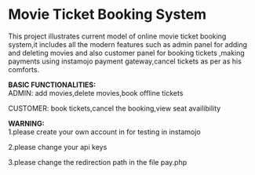 # Movie Ticket Booking System
This project illustrates current model of online movie ticket booking system,it includes all the modern features such as admin panel for adding and deleting movies and also customer panel for booking tickets ,making payments using instamojo payment gateway,cancel tickets as per as his comforts.

<b>BASIC FUNCTIONALITIES:</b><br />
ADMIN: add movies,delete movies,book offline tickets<br />

CUSTOMER: book tickets,cancel the booking,view seat availibility<br />

<b>WARNING:</b><br />
1.please create your own account in for testing in instamojo <br />

2.please change your api keys<br />

3.please change the redirection path in the file pay.php<br />


